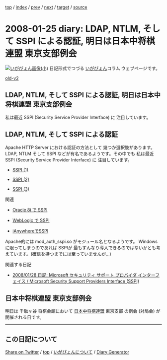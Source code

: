 [top](https://igapyon.github.io/diary/) 
 / [index](https://igapyon.github.io/diary/2008/index.html) 
 / [prev](https://igapyon.github.io/diary/2008/ig080124.html) 
 / [next](https://igapyon.github.io/diary/2008/ig080126.html) 
 / [target](https://igapyon.github.io/diary/2008/ig080125.html) 
 / [source](https://github.com/igapyon/diary/blob/gh-pages/2008/ig080125.html.src.md) 

2008-01-25 diary: LDAP, NTLM, そして SSPI による認証, 明日は日本中将棋連盟 東京支部例会
=====================================================================================================
[![いがぴょん画像(小)](https://igapyon.github.io/diary/images/iga200306s.jpg "いがぴょん")](https://igapyon.github.io/diary/memo/memoigapyon.html) 日記形式でつづる [いがぴょん](https://igapyon.github.io/diary/memo/memoigapyon.html)コラム ウェブページです。

[old-v2](ig080125-orig.html)

## LDAP, NTLM, そして SSPI による認証, 明日は日本中将棋連盟 東京支部例会

私は最近 SSPI (Security Service Provider Interface) に 注目しています。


## LDAP, NTLM, そして SSPI による認証

Apache HTTP Server における認証の方法として 幾つか選択肢があります。LDAP, NTLM そして SSPI などが有名であるようです。その中でも 私は最近 SSPI (Security Service Provider Interface) に 注目しています。

* [SSPI (1)](http://www.microsoft.com/japan/Terminology/query.aspx?id=1501&q=SSPI&kbid=&key=&ui=L&dev=&site=)
  
* [SSPI (2)](http://mtbeta.msdn.microsoft.com/ja-jp/library/bb416442.aspx?altlang=ja-jp)
  
* [SSPI (3)](http://itpro.nikkeibp.co.jp/word/page/10005186/)

関連

* [Oracle 8i で SSPI](http://otndnld.oracle.co.jp/tech/linux_win/htdocs/8i_nt_native_auth/oracle8i_nt_native_authentication.htm)
  
* [WebLogic で SSPI](http://edocs.beasys.co.jp/e-docs/wls/docs91/dvspisec/pv.html)
  
* [iAnywhereでSSPI](http://www.ianywhere.com/developer/product_manuals/sqlanywhere/1001/ja/html/dbdaja10/da-connect-s-5142524.html)

Apache的には mod_auth_sspi.so がモジュール名となるようです。
Windowsに限ってしまうのであれば SSPIが 最もすんなり導入できるのではないかとも考えています。(確信を持つまでには至っていませんが…)

関連する日記

* [2008/01/28 日記: Microsoft セキュリティ サポート プロバイダ インターフェイス / Microsoft Security Support Providers Interface (SSPI)](ig080128.html)

## 日本中将棋連盟 東京支部例会

明日は 千駄ヶ谷 将棋会館において [日本中将棋連盟](http://www.chushogi-renmei.com/) 東京支部 の例会 (対局会) が開催される日です。

----------------------------------------------------------------------------------------------------

## この日記について

[Share on Twitter](https://twitter.com/intent/tweet?hashtags=igapyon%2Cdiary%2C%E3%81%84%E3%81%8C%E3%81%B4%E3%82%87%E3%82%93&text=LDAP%2C+NTLM%2C+%E3%81%9D%E3%81%97%E3%81%A6+SSPI+%E3%81%AB%E3%82%88%E3%82%8B%E8%AA%8D%E8%A8%BC%2C+%E6%98%8E%E6%97%A5%E3%81%AF%E6%97%A5%E6%9C%AC%E4%B8%AD%E5%B0%86%E6%A3%8B%E9%80%A3%E7%9B%9F+%E6%9D%B1%E4%BA%AC%E6%94%AF%E9%83%A8%E4%BE%8B%E4%BC%9A&url=https%3A%2F%2Figapyon.github.io%2Fdiary%2F2008%2Fig080125.html) / [top](../index.html) / [いがぴょんについて](https://igapyon.github.io/diary/memo/memoigapyon.html) / [Diary Generator](https://github.com/igapyon/igapyonv3)
